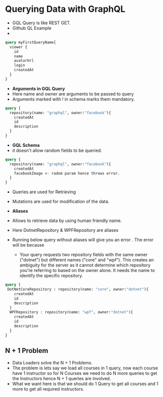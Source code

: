 # Querying Data with GraphQL 
* GQL Query is like REST GET.
* Github QL Example
* 
```graphql
query myFirstQueryName{
  viewer {
    id
    name
    avatarUrl
    login
    createdAt
  }
}
```

* **Arguments in GQL Query**
* Here name and owner are arguments to be passed to query
* Arguments marked with ! in schema marks them mandatory.
```graphql
query {
  repository(name: "graphql", owner:"facebook"){
    createdAt
    id
    description
  }
}
```

* **GQL Schema**
* it doesn't allow random fields to be queried. 
```graphql
query {
  repository(name: "graphql", owner:"facebook"){
    createdAt
    facebookImage <- radom param hence throws error.
  }
}
```
* Queries are used for Retrieving 
* Mutations are used for modification of the data.

* **Aliases**
* Allows to retrieve data by using human friendly name.
* Here DotnetRepository & WPFRepository are aliases
* Running below query without aliases will give you an error . The error will be because
  * Your query requests two repository fields with the same owner ("dotnet") but different names ("core" and "wpf"). This creates an ambiguity for the server as it cannot determine which repository you're referring to based on the owner alone. It needs the name to identify the specific repository.
```graphql
query {
 DotNetCoreRepository : repository(name: "core", owner:"dotnet"){
    createdAt
    id
    description
  }
  WPFRepository : repository(name: "wpf", owner:"dotnet"){
    createdAt
    id
    description
  }
}   
```

## N + 1 Problem
* Data Loaders solve the N + 1 Problems.
* The problem is lets say we load all courses in 1 query, now each course have 1 instructor so for N Courses we need to do N more queries to get the Instructors hence N + 1 queries are involved. 
* What we want here is that we should do 1 Query to get all courses and 1 more to get all required instructors. 

